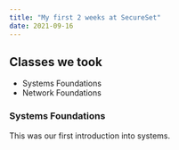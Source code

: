 ```yaml
---
title: "My first 2 weeks at SecureSet"
date: 2021-09-16
---
```


<h2>Classes we took</h2>
<ul>
  <li>Systems Foundations</li>
  <li>Network Foundations</li>
</ul>

<h3>Systems Foundations</h3>
<p>This was our first introduction into systems.</p>

